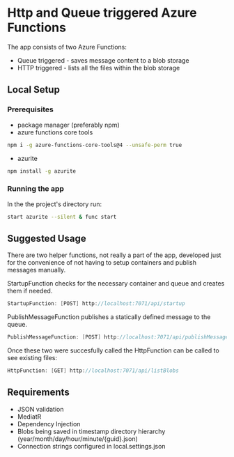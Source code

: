 # Http and Queue triggered Azure Functions

The app consists of two Azure Functions:
- Queue triggered - saves message content to a blob storage
- HTTP triggered - lists all the files within the blob storage

## Local Setup

 ### Prerequisites
 - package manager (preferably npm)
 - azure functions core tools
```bash
npm i -g azure-functions-core-tools@4 --unsafe-perm true
```
 - azurite
 ```bash
npm install -g azurite
```
### Running the app
In the the project's directory run:
```bash
start azurite --silent & func start
```

## Suggested Usage
There are two helper functions, not really a part of the app, developed just for the convenience of not having to setup containers and publish messages manually.

StartupFunction checks for the necessary container and queue and creates them if needed.
```c#
StartupFunction: [POST] http://localhost:7071/api/startup
```
PublishMessageFunction publishes a statically defined message to the queue.

```c#
PublishMessageFunction: [POST] http://localhost:7071/api/publishMessage
```

Once these two were succesfully called the HttpFunction can be called to see existing files:
```c#
HttpFunction: [GET] http://localhost:7071/api/listBlobs
```

## Requirements
- JSON validation
- MediatR
- Dependency Injection
- Blobs being saved in timestamp directory hierarchy (year/month/day/hour/minute/{guid}.json)
- Connection strings configured in local.settings.json
